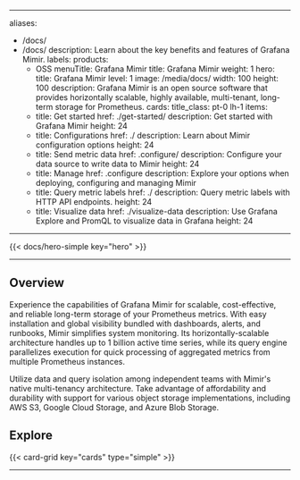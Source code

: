 
---
aliases:
  - /docs/
  - /docs/
description: Learn about the key benefits and features of Grafana Mimir.
labels:
  products:
    - OSS
menuTitle: Grafana Mimir
title: Grafana Mimir
weight: 1
hero:
  title: Grafana Mimir
  level: 1
  image: /media/docs/
  width: 100
  height: 100
  description: Grafana Mimir is an open source software that provides horizontally scalable, highly available, multi-tenant, long-term storage for Prometheus.
cards:
  title_class: pt-0 lh-1
  items:
    - title: Get started
      href: ./get-started/
      description: Get started with Grafana Mimir
      height: 24
    - title: Configurations
      href: ./
      description: Learn about Mimir configuration options
      height: 24
    - title: Send metric data
      href: .configure/
      description: Configure your data source to write data to Mimir
      height: 24
    - title: Manage
      href: .configure
      description: Explore your options when deploying, configuring and managing Mimir
    - title: Query metric labels
      href: ./
      description: Query metric labels with HTTP API endpoints.
      height: 24
    - title: Visualize data
      href: ./visualize-data
      description: Use Grafana Explore and PromQL to visualize data in Grafana
      height: 24
---

{{< docs/hero-simple key="hero" >}}

---

## Overview

Experience the capabilities of Grafana Mimir for scalable, cost-effective, and reliable long-term storage of your Prometheus metrics. With easy installation and global visibility bundled with dashboards, alerts, and runbooks, Mimir simplifies system monitoring. Its horizontally-scalable architecture handles up to 1 billion active time series, while its query engine parallelizes execution for quick processing of aggregated metrics from multiple Prometheus instances.

Utilize data and query isolation among independent teams with Mimir's native multi-tenancy architecture. Take advantage of affordability and durability with support for various object storage implementations, including AWS S3, Google Cloud Storage, and Azure Blob Storage.

## Explore

{{< card-grid key="cards" type="simple" >}}

---
